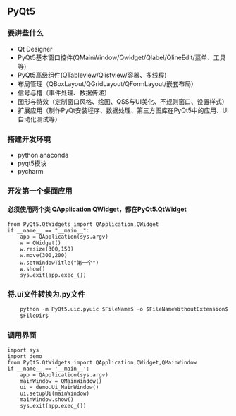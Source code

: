 ## PyQt5
### 要讲些什么
* Qt Designer
* PyQt5基本窗口控件(QMainWindow/Qwidget/Qlabel/QlineEdit/菜单、工具等)
* PyQt5高级组件(QTableview/Qlistview/容器、多线程)
* 布局管理（QBoxLayout/QGridLayout/QFormLayout/嵌套布局）
* 信号与槽（事件处理、数据传递）
* 图形与特效（定制窗口风格、绘图、QSS与UI美化、不规则窗口、设置样式）
* 扩展应用（制作PyQt安装程序、数据处理、第三方图库在PyQt5中的应用、UI自动化测试等）
### 搭建开发环境
* python      anaconda
* pyqt5模块
* pycharm
### 开发第一个桌面应用
#### 必须使用两个类 QApplication QWidget，都在PyQt5.QtWidget
``` import sys
from PyQt5.QtWidgets import QApplication,QWidget
if __name__ == "__main__":
    app = QApplication(sys.argv)
    w = QWidget()
    w.resize(300,150)
    w.move(300,200)
    w.setWindowTitle("第一个")
    w.show()
    sys.exit(app.exec_()) 
 ```
 
 
### 将.ui文件转换为.py文件
``` python -m PyQt5.uic.pyuic demo.ui -o demo.py 
    python -m PyQt5.uic.pyuic $FileName$ -o $FileNameWithoutExtension$.py 
    $FileDir$
```
### 调用界面
```
import sys
import demo
from PyQt5.QtWidgets import QApplication,QWidget,QMainWindow
if __name__ == '__main__':
    app = QApplication(sys.argv)
    mainWindow = QMainWindow()
    ui = demo.Ui_MainWindow()
    ui.setupUi(mainWindow)
    mainWindow.show()
    sys.exit(app.exec_())
```
